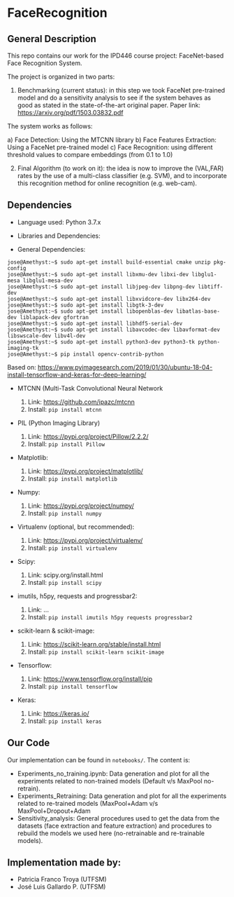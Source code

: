 # FaceRecognition

## General Description

This repo contains our work for the IPD446 course project: FaceNet-based Face Recognition System.

The project is organized in two parts:

1) Benchmarking (current status): in this step we took FaceNet pre-trained model and do a sensitivity analysis to see if the system
behaves as good as stated in the state-of-the-art original paper.
Paper link: https://arxiv.org/pdf/1503.03832.pdf

The system works as follows:

a) Face Detection: Using the MTCNN library 
b) Face Features Extraction: Using a FaceNet pre-trained model
c) Face Recognition: using different threshold values to compare embeddings (from 0.1 to 1.0)

2) Final Algorithm (to work on it): the idea is now to improve the (VAL,FAR) rates by the use of a multi-class classifier (e.g. SVM), and to incorporate this recognition method for online recognition (e.g. web-cam).

## Dependencies

- Language used: Python 3.7.x

- Libraries and Dependencies:

* General Dependencies:
```console
jose@Amethyst:~$ sudo apt-get install build-essential cmake unzip pkg-config
jose@Amethyst:~$ sudo apt-get install libxmu-dev libxi-dev libglu1-mesa libglu1-mesa-dev
jose@Amethyst:~$ sudo apt-get install libjpeg-dev libpng-dev libtiff-dev
jose@Amethyst:~$ sudo apt-get install libxvidcore-dev libx264-dev
jose@Amethyst:~$ sudo apt-get install libgtk-3-dev
jose@Amethyst:~$ sudo apt-get install libopenblas-dev libatlas-base-dev liblapack-dev gfortran
jose@Amethyst:~$ sudo apt-get install libhdf5-serial-dev
jose@Amethyst:~$ sudo apt-get install libavcodec-dev libavformat-dev libswscale-dev libv4l-dev
jose@Amethyst:~$ sudo apt-get install python3-dev python3-tk python-imaging-tk
jose@Amethyst:~$ pip install opencv-contrib-python

```
Based on: https://www.pyimagesearch.com/2019/01/30/ubuntu-18-04-install-tensorflow-and-keras-for-deep-learning/


* MTCNN (Multi-Task Convolutional Neural Network
	1. Link: https://github.com/ipazc/mtcnn
	2. Install: `pip install mtcnn`
* PIL (Python Imaging Library)
	1. Link: https://pypi.org/project/Pillow/2.2.2/
	2. Install: `pip install Pillow`
* Matplotlib:
	1. Link: https://pypi.org/project/matplotlib/
	1. Install: `pip install matplotlib`
* Numpy:
	1. Link: https://pypi.org/project/numpy/
	2. Install: `pip install numpy`

* Virtualenv (optional, but recommended):
	1. Link: https://pypi.org/project/virtualenv/
	2. Install: `pip install virtualenv`
* Scipy:
	1. Link: scipy.org/install.html
	2. Install: `pip install scipy`
* imutils, h5py, requests and progressbar2:
	1. Link: ...
	2. Install: `pip install imutils h5py requests progressbar2`
* scikit-learn & scikit-image:
	1. Link: https://scikit-learn.org/stable/install.html
	2. Install: `pip install scikit-learn scikit-image`
* Tensorflow:
	1. Link: https://www.tensorflow.org/install/pip
	2. Install: `pip install tensorflow`
* Keras:
	1. Link: https://keras.io/
	2. Install: `pip install keras`

## Our Code

Our implementation can be found in `notebooks/`. The content is:

* Experiments_no_training.ipynb: Data generation and plot for all the experiments related to non-trained models (Default v/s MaxPool no-retrain).
* Experiments_Retraining: Data generation and plot for all the experiments related to re-trained models (MaxPool+Adam v/s MaxPool+Dropout+Adam
* Sensitivity_analysis: General procedures used to get the data from the datasets (face extraction and feature extraction) and procedures to rebuild the models we used here (no-retrainable and re-trainable models).


## Implementation made by: 
- Patricia Franco Troya (UTFSM)
- José Luis Gallardo P. (UTFSM)
